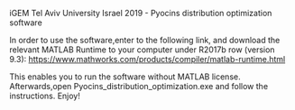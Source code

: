 iGEM Tel Aviv University Israel 2019 - Pyocins distribution optimization software

In order to use the software,enter to the following link, and download the relevant MATLAB Runtime to your computer under R2017b row (version 9.3):
https://www.mathworks.com/products/compiler/matlab-runtime.html

This enables you to run the software without MATLAB license.
Afterwards,open Pyocins_distribution_optimization.exe and follow the instructions. 
Enjoy!

